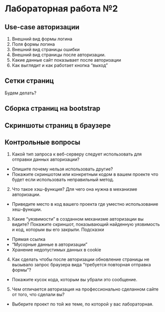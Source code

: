# Лабораторная работа №2

## Use-case авторизации

1. Внешний вид формы логина
2. Поля формы логина
3. Внешний вид страницы ошибки
4. Внешний вид страницы после авторизации.
5. Какие данные сайт показывает после авторизации
6. Как выглядит и как работает кнопка “выход”

## Сетки страниц

Будем делать?

## Сборка страниц на bootstrap

<!--- Ознакомиться с результатами верстки можно по [ссылке](src/html/). -->

## Скриншоты страниц в браузере

<!--- <video autoplay muted  loop width="800" height="450" src = "videos/1.mp4"></video> -->

<!-- <img  src = "img/telnet_post.png" width="800" height="450"> -->

## Контрольные вопросы

1. Какой тип запроса к веб-серверу следует использовать для отправки данных авторизации? 

* Опишите почему нельзя использовать другие?
* Покажите скриншотом или конкретным кодом в вашем проекте что будет если использовать неправильный метод.

2. Что такое хэш-функция? Для чего она нужна в механизме авторизации.

* Приведите место в код вашего проекта где уместно использование хеш-функции.

3. Какие “уязвимости” в созданном механизме авторизации вы видите? Покажите скриншот, показывающий найденную уязвимость и код, которым вы его закрыли. Подсказки

* Прямая ссылка
* “Мусорные данные в авторизации”
* Хранение недопустимых данных в cookie

4. Как сделать чтобы после авторизации обновление страницы не вызывало запрос браузера вида “требуется повторная отправка формы”?

* Покажите кусок кода, которым вы убрали это сообщение.

5. Чем отличается авторизация на профессионально сделанном сайте от того, что сделали вы?

* Выберите проект по той же теме, по которой у вас лабораторная.
